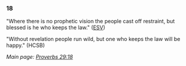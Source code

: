 ### 18

"Where there is no prophetic vision the people cast off restraint,
but blessed is he who keeps the law." ([ESV](ESV "ESV"))

"Without revelation people run wild, but one who keeps the law will
be happy." (HCSB)

*Main page: [Proverbs 29:18](http://www.theopedia.com/Proverbs_29:18 "Proverbs 29:18")*


